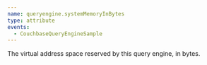 ```yaml
---
name: queryengine.systemMemoryInBytes
type: attribute
events:
  - CouchbaseQueryEngineSample
---
```


The virtual address space reserved by this query engine, in bytes.